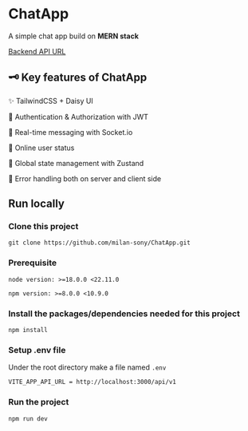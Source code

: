 # ChatApp

A simple chat app build on **MERN stack**

[Backend API URL](https://github.com/milan-sony/api_chatapp)

## 🗝 Key features of ChatApp

✨ TailwindCSS + Daisy UI

🔐 Authentication & Authorization with JWT

💬 Real-time messaging with Socket.io

🚀 Online user status

🔗 Global state management with Zustand

🐞 Error handling both on server and client side

## Run locally

### Clone this project

```
git clone https://github.com/milan-sony/ChatApp.git
```

### Prerequisite

`node version: >=18.0.0 <22.11.0`

`npm version: >=8.0.0 <10.9.0`

### Install the packages/dependencies needed for this project

```
npm install
```

### Setup .env file

Under the root directory make a file named `.env`

```
VITE_APP_API_URL = http://localhost:3000/api/v1
```

### Run the project

```
npm run dev
```
